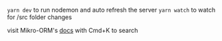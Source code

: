`yarn dev` to run nodemon and auto refresh the server
`yarn watch` to watch for /src folder changes 

visit Mikro-ORM's [docs](https://mikro-orm.io/docs/) with Cmd+K to search